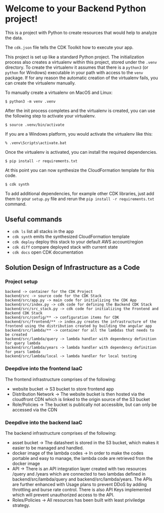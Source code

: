 
# Welcome to your Backend Python project!

This is a project with Python to create resources that would help to analyze the data.

The `cdk.json` file tells the CDK Toolkit how to execute your app.

This project is set up like a standard Python project.  The initialization
process also creates a virtualenv within this project, stored under the `.venv`
directory.  To create the virtualenv it assumes that there is a `python3`
(or `python` for Windows) executable in your path with access to the `venv`
package. If for any reason the automatic creation of the virtualenv fails,
you can create the virtualenv manually.

To manually create a virtualenv on MacOS and Linux:

```
$ python3 -m venv .venv
```

After the init process completes and the virtualenv is created, you can use the following
step to activate your virtualenv.

```
$ source .venv/bin/activate
```

If you are a Windows platform, you would activate the virtualenv like this:

```
% .venv\Scripts\activate.bat
```

Once the virtualenv is activated, you can install the required dependencies.

```
$ pip install -r requirements.txt
```

At this point you can now synthesize the CloudFormation template for this code.

```
$ cdk synth
```

To add additional dependencies, for example other CDK libraries, just add
them to your `setup.py` file and rerun the `pip install -r requirements.txt`
command.

## Useful commands

 * `cdk ls`          list all stacks in the app
 * `cdk synth`       emits the synthesized CloudFormation template
 * `cdk deploy`      deploy this stack to your default AWS account/region
 * `cdk diff`        compare deployed stack with current state
 * `cdk docs`        open CDK documentation

## Solution Design of Infrastructure as a Code

### Project setup

```
backend -> container for the CDK Project
backend/src -> source code for the CDK Stack
backend/src/app.py -> main code for initializing the CDK App
backend/src/index.py -> cdk code for defining the Backend CDK Stack
backend/src/src_stack.py -> cdk code for initializing the Frontend and Backend CDK Stack
backend/src/config/** -> configuration items for CDK 
backend/src/frontend/** -> index.py creates the infrastructure of the frontend using the distribution created by building the angular app
backend/src/lambda/** -> container for all the lambdas that needs to be created
backend/src/lambda/query -> lambda handler with dependency definition for query lambda
backend/src/lambda/years -> lambda handler with dependency definition for years lambda
backend/src/lambda/local -> lambda handler for local testing

```

### Deepdive into the frontend IaaC

The frontend infrastructure comprises of the following:

- website bucket -> S3 bucket to store frontend app
- Distribution Network -> The website bucket is then hosted via the cloudfront CDN which is linked to the origin source of the S3 bucket
- Role/Policies -> The bucket is publically not accessible, but can only be accessed via the CDN

### Deepdive into the backend IaaC

The backend infrastructure comprises of the following:

- asset bucket -> The datasheet is stored in the S3 bucket, which makes it easier to be managed and handled.
- docker image of the lambda codes -> In order to make the codes portable and easy to manage, the lambda code are retrieved from the docker image
- API -> There is an API integration layer created with two resources /query and /years which are connected to two lambdas defined in backend/src/lambda/query and backend/src/lambda/years. The APIs are further enhanced with Usage plans to prevent DDoS by adding throttling and burse rate control. There is also API Keys implemented which will prevent unauthorized access to the API.
- Roles/Policies -> All resources has been built with least priviledge strategy.

